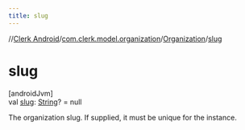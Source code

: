```yaml
---
title: slug
---
```

//[Clerk Android](../../../index.html)/[com.clerk.model.organization](../index.html)/[Organization](index.html)/[slug](slug.html)



# slug



[androidJvm]\
val [slug](slug.html): [String](https://kotlinlang.org/api/latest/jvm/stdlib/kotlin-stdlib/kotlin/-string/index.html)? = null



The organization slug. If supplied, it must be unique for the instance.




